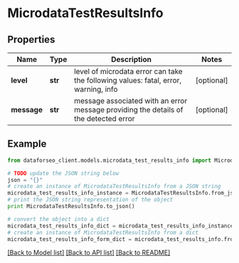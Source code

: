 # MicrodataTestResultsInfo


## Properties

Name | Type | Description | Notes
------------ | ------------- | ------------- | -------------
**level** | **str** | level of microdata error can take the following values: fatal, error, warning, info | [optional] 
**message** | **str** | message associated with an error message providing the details of the detected error | [optional] 

## Example

```python
from dataforseo_client.models.microdata_test_results_info import MicrodataTestResultsInfo

# TODO update the JSON string below
json = "{}"
# create an instance of MicrodataTestResultsInfo from a JSON string
microdata_test_results_info_instance = MicrodataTestResultsInfo.from_json(json)
# print the JSON string representation of the object
print MicrodataTestResultsInfo.to_json()

# convert the object into a dict
microdata_test_results_info_dict = microdata_test_results_info_instance.to_dict()
# create an instance of MicrodataTestResultsInfo from a dict
microdata_test_results_info_form_dict = microdata_test_results_info.from_dict(microdata_test_results_info_dict)
```
[[Back to Model list]](../README.md#documentation-for-models) [[Back to API list]](../README.md#documentation-for-api-endpoints) [[Back to README]](../README.md)


